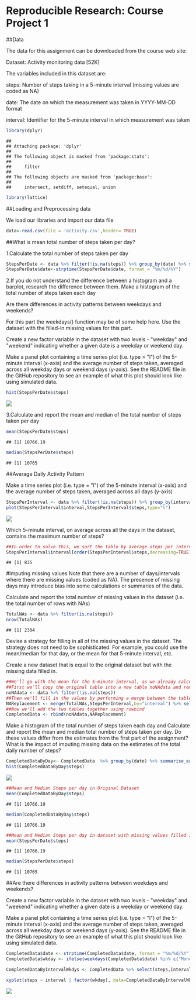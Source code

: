 # Reproducible Research: Course Project 1

##Data

The data for this assignment can be downloaded from the course web site:

Dataset: Activity monitoring data [52K]

The variables included in this dataset are:

steps: Number of steps taking in a 5-minute interval (missing values are coded as NA)

date: The date on which the measurement was taken in YYYY-MM-DD format

interval: Identifier for the 5-minute interval in which measurement was taken


```r
library(dplyr)
```

```
## 
## Attaching package: 'dplyr'
## 
## The following object is masked from 'package:stats':
## 
##     filter
## 
## The following objects are masked from 'package:base':
## 
##     intersect, setdiff, setequal, union
```

```r
library(lattice)
```

##Loading and Preprocessing data

We load our libraries and import our data file


```r
data<-read.csv(file = 'activity.csv',header= TRUE)
```

##What is mean total number of steps taken per day?

1.Calculate the total number of steps taken per day


```r
StepsPerDate <- data %>% filter(!is.na(steps)) %>% group_by(date) %>% summarise_each(funs(sum))
StepsPerDate$date<-strptime(StepsPerDate$date, format = "%m/%d/%Y")
```

2.If you do not understand the difference between a histogram and a barplot, research the difference between them. Make a histogram of the total number of steps taken each day


Are there differences in activity patterns between weekdays and weekends?

For this part the weekdays() function may be of some help here. Use the dataset with the filled-in missing values for this part.

Create a new factor variable in the dataset with two levels - "weekday" and "weekend" indicating whether a given date is a weekday or weekend day.

Make a panel plot containing a time series plot (i.e. type = "l") of the 5-minute interval (x-axis) and the average number of steps taken, averaged across all weekday days or weekend days (y-axis). See the README file in the GitHub repository to see an example of what this plot should look like using simulated data.


```r
hist(StepsPerDate$steps)
```

![](PA1_template_files/figure-html/unnamed-chunk-4-1.png) 

3.Calculate and report the mean and median of the total number of steps taken per day


```r
mean(StepsPerDate$steps)
```

```
## [1] 10766.19
```

```r
median(StepsPerDate$steps)
```

```
## [1] 10765
```


##Average Daily Activity Pattern

Make a time series plot (i.e. type = "l") of the 5-minute interval (x-axis) and the average number of steps taken, averaged across all days (y-axis)



```r
StepsPerInterval <- data %>% filter(!is.na(steps)) %>% group_by(interval) %>% summarise_each(funs(mean)) %>% select(interval,steps)
plot(StepsPerInterval$interval,StepsPerInterval$steps,type="l")
```

![](PA1_template_files/figure-html/unnamed-chunk-6-1.png) 

Which 5-minute interval, on average across all the days in the dataset, contains the maximum number of steps?


```r
##In order to solve this, we sort the table by average steps per interval in decreasing order and take the highest value
StepsPerInterval$interval[order(StepsPerInterval$steps,decreasing=TRUE)[1]]
```

```
## [1] 835
```

#Imputing missing values
Note that there are a number of days/intervals where there are missing values (coded as NA). The presence of missing days may introduce bias into some calculations or summaries of the data.

Calculate and report the total number of missing values in the dataset (i.e. the total number of rows with NAs)


```r
TotalNAs <- data %>% filter(is.na(steps)) 
nrow(TotalNAs)
```

```
## [1] 2304
```

Devise a strategy for filling in all of the missing values in the dataset. The strategy does not need to be sophisticated. For example, you could use the mean/median for that day, or the mean for that 5-minute interval, etc.

Create a new dataset that is equal to the original dataset but with the missing data filled in.


```r
##We'll go with the mean for the 5-minute interval, as we already calculated the averages above
##First we'll copy the original table into a new table noNAdata and remove all the values with NAs
noNAdata <- data %>% filter(!is.na(steps)) 
##Then we'll fill in the values by performing a merge between the table with NAs and the StepsPerInterval table from above
NAReplacement <- merge(TotalNAs,StepsPerInterval,by="interval") %>% select(steps.y,date,interval) %>% rename(steps = steps.y)
##Now we'll add the two tables together using rowbind
CompletedData <- rbind(noNAdata,NAReplacement)
```

Make a histogram of the total number of steps taken each day and Calculate and report the mean and median total number of steps taken per day. Do these values differ from the estimates from the first part of the assignment? What is the impact of imputing missing data on the estimates of the total daily number of steps?


```r
CompletedDataByDay<- CompletedData  %>% group_by(date) %>% summarise_each(funs(sum))
hist(CompletedDataByDay$steps)
```

![](PA1_template_files/figure-html/unnamed-chunk-10-1.png) 

```r
##Mean and Median Steps per day in Original Dataset
mean(CompletedDataByDay$steps)
```

```
## [1] 10766.19
```

```r
median(CompletedDataByDay$steps)
```

```
## [1] 10766.19
```

```r
##Mean and Median Steps per day in dataset with missing values filled in
mean(StepsPerDate$steps)
```

```
## [1] 10766.19
```

```r
median(StepsPerDate$steps)
```

```
## [1] 10765
```


##Are there differences in activity patterns between weekdays and weekends?

Create a new factor variable in the dataset with two levels - "weekday" and "weekend" indicating whether a given date is a weekday or weekend day.

Make a panel plot containing a time series plot (i.e. type = "l") of the 5-minute interval (x-axis) and the average number of steps taken, averaged across all weekday days or weekend days (y-axis). See the README file in the GitHub repository to see an example of what this plot should look like using simulated data.


```r
CompletedData$date <- strptime(CompletedData$date, format = "%m/%d/%Y")
CompletedData$wkday <- ifelse(weekdays(CompletedData$date) %in% c("Monday","Tuesday","Wednesday","Thursday","Friday"),"Y","N")

CompletedDataByIntervalWkdys <- CompletedData %>% select(steps,interval,wkday)  %>% group_by(wkday,interval) %>% summarise_each(funs(mean))

xyplot(steps ~ interval | factor(wkday), data=CompletedDataByIntervalWkdys, type="l", layout=c(1,2), xlab="Interval", ylab="Average Steps", main="Average Steps Per 5 Minute Interval on Weekends and Weekdays" ) 
```

![](PA1_template_files/figure-html/unnamed-chunk-11-1.png) 
